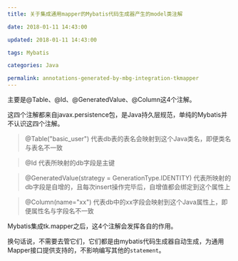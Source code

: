 ```yaml
---
title: 关于集成通用mapper的Mybatis代码生成器产生的model类注解

date: 2018-01-11 14:43:00

updated: 2018-01-11 14:43:00

tags: Mybatis

categories: Java

permalink: annotations-generated-by-mbg-integration-tkmapper
---
```


主要是@Table、@Id、@GeneratedValue、@Column这4个注解。

这四个注解都来自javax.persistence包，是Java持久层规范，单纯的Mybatis并不认识这四个注解。

> @Table("basic_user") 代表db表的表名会映射到这个Java类名，即便类名与表名不一致

> @Id 代表所映射的db字段是主键

> @GeneratedValue(strategy = GenerationType.IDENTITY) 代表所映射的db字段是自增的，且每次insert操作完毕后，自增值都会绑定到这个属性上

> @Column(name="xx") 代表db中的xx字段会映射到这个Java属性上，即便属性名与字段名不一致

Mybatis集成tk.mapper之后，这4个注解会发挥各自的作用。

换句话说，不需要去管它们，它们都是由mybatis代码生成器自动生成，为通用Mapper接口提供支持的，不影响编写其他的`statement`。